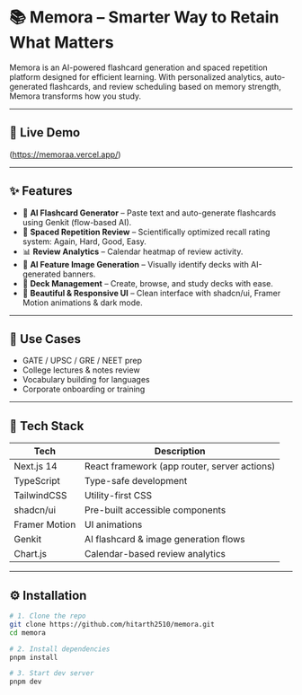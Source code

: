 # 📚 Memora – Smarter Way to Retain What Matters

Memora is an AI-powered flashcard generation and spaced repetition platform designed for efficient learning. With personalized analytics, auto-generated flashcards, and review scheduling based on memory strength, Memora transforms how you study.

---

## 🚀 Live Demo

(https://memoraa.vercel.app/)

---

## ✨ Features

- 🔮 **AI Flashcard Generator** – Paste text and auto-generate flashcards using Genkit (flow-based AI).
- 🧠 **Spaced Repetition Review** – Scientifically optimized recall rating system: Again, Hard, Good, Easy.
- 📊 **Review Analytics** – Calendar heatmap of review activity.
- 🎨 **AI Feature Image Generation** – Visually identify decks with AI-generated banners.
- 📁 **Deck Management** – Create, browse, and study decks with ease.
- 🧼 **Beautiful & Responsive UI** – Clean interface with shadcn/ui, Framer Motion animations & dark mode.

---

## 🧠 Use Cases

- GATE / UPSC / GRE / NEET prep
- College lectures & notes review
- Vocabulary building for languages
- Corporate onboarding or training

---

## 🧰 Tech Stack

| Tech            | Description                               |
|-----------------|-------------------------------------------|
| Next.js 14      | React framework (app router, server actions) |
| TypeScript      | Type-safe development                     |
| TailwindCSS     | Utility-first CSS                         |
| shadcn/ui       | Pre-built accessible components           |
| Framer Motion   | UI animations                             |
| Genkit          | AI flashcard & image generation flows     |
| Chart.js        | Calendar-based review analytics           |

---

## ⚙️ Installation

```bash
# 1. Clone the repo
git clone https://github.com/hitarth2510/memora.git
cd memora

# 2. Install dependencies
pnpm install

# 3. Start dev server
pnpm dev
